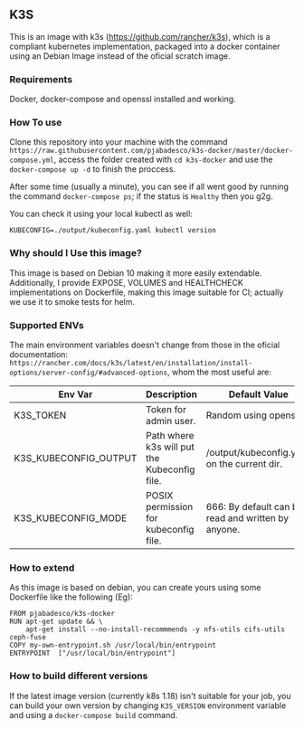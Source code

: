 K3S
---

This is an image with k3s (https://github.com/rancher/k3s), which is a compliant kubernetes implementation, packaged into a docker container using an Debian Image instead of the oficial scratch image.

### Requirements

Docker, docker-compose and openssl installed and working.

### How To use

Clone this repository into your machine with the command `https://raw.githubusercontent.com/pjabadesco/k3s-docker/master/docker-compose.yml`, access the folder created with `cd k3s-docker` and use the `docker-compose up -d` to finish the proccess.

After some time (usually a minute), you can see if all went good by running the command `docker-compose ps`; if the status is `Healthy` then you g2g.

You can check it using your local kubectl as well:

`KUBECONFIG=./output/kubeconfig.yaml kubectl version`

### Why should I Use this image?

This image is based on Debian 10 making it more easily extendable. Additionally, I provide EXPOSE, VOLUMES and HEALTHCHECK implementations on Dockerfile, making this image suitable for CI; actually we use it to smoke tests for helm.

### Supported ENVs

The main environment variables doesn't change from those in the oficial documentation: `https://rancher.com/docs/k3s/latest/en/installation/install-options/server-config/#advanced-options`, whom the most useful are:

| Env Var               | Description                                  | Default Value                                      |
| --------------------- | -------------------------------------------- | -------------------------------------------------- |
| K3S_TOKEN             | Token for admin user.                        | Random using openssl.                              |
| K3S_KUBECONFIG_OUTPUT | Path where k3s will put the Kubeconfig file. | /output/kubeconfig.yaml on the current dir.        |
| K3S_KUBECONFIG_MODE   | POSIX permission for kubeconfig file.        | 666: By default can be read and written by anyone. |

### How to extend

As this image is based on debian, you can create yours using some Dockerfile like the following (Eg):

```
FROM pjabadesco/k3s-docker
RUN apt-get update && \
    apt-get install --no-install-recommmends -y nfs-utils cifs-utils ceph-fuse
COPY my-own-entrypoint.sh /usr/local/bin/entrypoint
ENTRYPOINT  ["/usr/local/bin/entrypoint"]
```

### How to build different versions

If the latest image version  (currently k8s 1.18) isn't suitable for your job, you can build your own version by changing `K3S_VERSION` environment variable and using a `docker-compose build` command.

